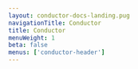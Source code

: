 ```yaml
---
layout: conductor-docs-landing.pug
navigationTitle: Conductor
title: Conductor
menuWeight: 1
beta: false
menus: ['conductor-header']
---
```

